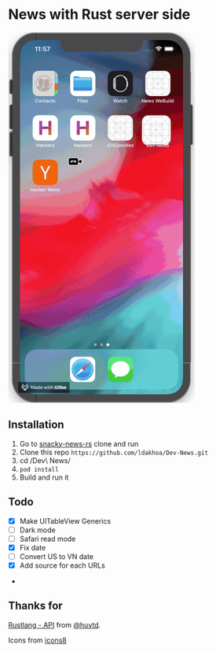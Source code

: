 # News with Rust server side
<img src="Screenshots/screenshot.gif">

## Installation
1. Go to [snacky-news-rs](https://github.com/huytd/snacky-news-rs) clone and run 
2. Clone this repo `https://github.com/ldakhoa/Dev-News.git`
3. cd /Dev\ News/
4. `pod install`
5. Build and run it

## Todo
- [x] Make UITableView Generics
- [ ] Dark mode
- [ ] Safari read mode
- [x] Fix date 
- [ ] Convert US to VN date
- [x] Add source for each URLs
-
## Thanks for 

[Rustlang - API](https://github.com/huytd/snacky-news-rs) from [@huytd](https://github.com/huytd).

Icons from [icons8](https://icons8.com/)
